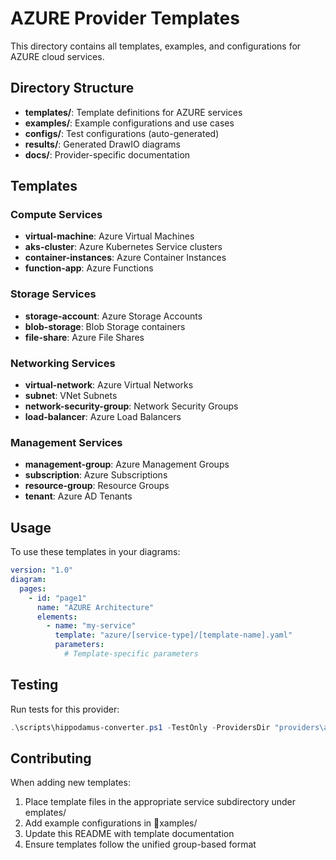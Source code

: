 # AZURE Provider Templates

This directory contains all templates, examples, and configurations for AZURE cloud services.

## Directory Structure

- **templates/**: Template definitions for AZURE services
- **examples/**: Example configurations and use cases
- **configs/**: Test configurations (auto-generated)
- **results/**: Generated DrawIO diagrams
- **docs/**: Provider-specific documentation

## Templates

### Compute Services
- **virtual-machine**: Azure Virtual Machines
- **aks-cluster**: Azure Kubernetes Service clusters
- **container-instances**: Azure Container Instances
- **function-app**: Azure Functions

### Storage Services
- **storage-account**: Azure Storage Accounts
- **blob-storage**: Blob Storage containers
- **file-share**: Azure File Shares

### Networking Services
- **virtual-network**: Azure Virtual Networks
- **subnet**: VNet Subnets
- **network-security-group**: Network Security Groups
- **load-balancer**: Azure Load Balancers

### Management Services
- **management-group**: Azure Management Groups
- **subscription**: Azure Subscriptions
- **resource-group**: Resource Groups
- **tenant**: Azure AD Tenants

## Usage

To use these templates in your diagrams:

```yaml
version: "1.0"
diagram:
  pages:
    - id: "page1"
      name: "AZURE Architecture"
      elements:
        - name: "my-service"
          template: "azure/[service-type]/[template-name].yaml"
          parameters:
            # Template-specific parameters
```

## Testing

Run tests for this provider:

```powershell
.\scripts\hippodamus-converter.ps1 -TestOnly -ProvidersDir "providers\azure"
```

## Contributing

When adding new templates:

1. Place template files in the appropriate service subdirectory under 	emplates/
2. Add example configurations in xamples/
3. Update this README with template documentation
4. Ensure templates follow the unified group-based format
